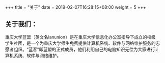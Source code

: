 +++
title = "关于"
date =  2019-02-07T16:28:15+08:00
weight = 5
+++
## 关于我们：
重庆大学蓝盟（英文名lanunion）是在重庆大学信息化办公室指导下成立的校级学生社团，是一个为重庆大学师生免费提供计算机系统、软件与网络维护服务的志愿者组织。“蓝客”即蓝盟的正式成员，他们利用自己的电脑知识无偿为大家进行计算机系统、软件与网络维护。
